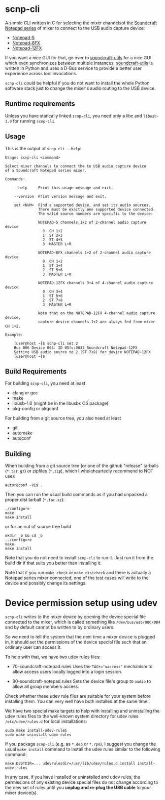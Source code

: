 scnp-cli
========

A simple CLI written in C for selecting the mixer channelsof the
[Soundcraft Notepad
series](https://www.soundcraft.com/en/product_families/notepad-series)
of mixer to connect to the USB audio capture device:

  * [Notepad-5](https://www.soundcraft.com/en/products/notepad-5)
  * [Notepad-8FX](https://www.soundcraft.com/en/products/notepad-8fx)
  * [Notepad-12FX](https://www.soundcraft.com/en/products/notepad-12fx)

If you want a nice GUI for that, go over to
[soundcraft-utils](https://github.com/lack/soundcraft-utils) for a
nice GUI which even synchronizes between multiple
instances. [soundcraft-utils](https://github.com/lack/soundcraft-utils)
is written in Python and uses a D-Bus service to provide a better user
experience across tool invocations.

`scnp-cli` could be helpful if you do not want to install the whole
Python software stack just to change the mixer's audio routing to the
USB device.


Runtime requirements
--------------------

Unless you have statically linked `scnp-cli`, you need only a libc and
`libusb-1.0` for running `scnp-cli`.


Usage
-----

This is the output of `scnp-cli --help`:

```
Usage: scnp-cli <command>

Select mixer channels to connect the to USB audio capture device
of a Soundcraft Notepad series mixer.

Commands:

    --help     Print this usage message and exit.

    --version  Print version message and exit.

    set <NUM>  Find a supported device, and set its audio sources.
               There must be exactly one supported device connected.
               The valid source numbers are specific to the device:

               NOTEPAD-5 channels 1+2 of 2-channel audio capture device
                 0  CH 1+2
                 1  ST 2+3
                 2  ST 4+5
                 3  MASTER L+R

               NOTEPAD-8FX channels 1+2 of 2-channel audio capture device
                 0  CH 1+2
                 1  ST 3+4
                 2  ST 5+6
                 3  MASTER L+R

               NOTEPAD-12FX channels 3+4 of 4-channel audio capture device
                 0  CH 3+4
                 1  ST 5+6
                 2  ST 7+8
                 3  MASTER L+R

               Note that on the NOTEPAD-12FX 4-channel audio capture device,
               capture device channels 1+2 are always fed from mixer CH 1+2.

Example:

    [user@host ~]$ scnp-cli set 2
    Bus 006 Device 003: ID 05fc:0032 Soundcraft Notepad-12FX
    Setting USB audio source to 2 (ST 7+8) for device NOTEPAD-12FX
    [user@host ~]$ 
```


Build Requirements
------------------

For building `scnp-cli`, you need at least

  * clang or gcc
  * make
  * libusb-1.0 (might be in the libusbx OS package)
  * pkg-config or pkgconf

For building from a git source tree, you also need at least

  * git
  * automake
  * autoconf


Building
--------

When building from a git source tree (or one of the github "release"
tarballs (`*.tar.gz`) or zipfiles (`*.zip`), which I wholeheartedly
recommend to NOT use):

    autoreconf -vis .

Then you can run the usual build commands as if you had unpacked a
proper dist tarball (`*.tar.xz`):

    ./configure
    make
    make install

or for an out of source tree build

    mkdir _b && cd _b
    ../configure
    make
    make install

Note that you do not need to install `scnp-cli` to run it. Just run it
from the build dir if that suits you better than installing it.

Note that if you run `make check` or `make distcheck` and there is
actually a Notepad series mixer connected, one of the test cases will
write to the device and possibly change its settings.


Device permission setup using udev
==================================

`scnp-cli` writes to the mixer device by opening the device special
file connected to the mixer, which is called something like
`/dev/bus/usb/006/004` and by default cannot be written to by ordinary
users.

So we need to tell the system that the next time a mixer device is
plugged in, it should set the permissions of the device special file
such that an ordinary user can access it.

To help with that, we have two udev rules files:

  * 70-soundcraft-notepad.rules 
    Uses the `TAG+="uaccess"` mechanism to allow access users locally
    logged into a login session.

  * 80-soundcraft-notepad.rules 
    Sets the device file's group to `audio` to allow all group members
    access.

Check whether these udev rule files are suitable for your system
before installing them. You can very well have both installed at the
same time.

We have two special make targets to help with installing and
uninstalling the udev rules files to the well-known system directory
for udev rules `/etc/udev/rules.d` for local installations:

    sudo make install-udev-rules
    sudo make uninstall-udev-rules

If you package `scnp-cli` (e.g. as `*.deb` or `*.rpm`), I suggest you
change the usual `make install` command to install the udev rules
similar to the following command:

    make DESTDIR=... udevrulesdir=/usr/lib/udev/rules.d install install-udev-rules

In any case, if you have installed or uninstalled and udev rules, the
permissions of any existing device special files do not change
according to the new set of rules until you **unplug and re-plug the
USB cable** to your mixer device(s).
